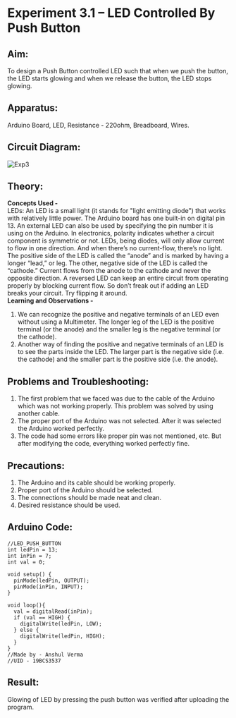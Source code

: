 # Experiment 3.1 – LED Controlled By Push Button


## Aim:
To design a Push Button controlled LED such that when we push the button, the LED starts glowing and when we release the button, the LED stops glowing.

## Apparatus:
Arduino Board, LED, Resistance - 220ohm, Breadboard, Wires.

## Circuit Diagram:
![Exp3](https://user-images.githubusercontent.com/54620652/65169226-bf714600-da63-11e9-9d98-7470dcdfbdc7.png)

## Theory:
**Concepts Used -**\
LEDs:
An LED is a small light (it stands for "light emitting diode") that works with relatively little power. The Arduino board has one built-in on digital pin 13.
An external LED can also be used by specifying the pin number it is using on the Arduino.
In electronics, polarity indicates whether a circuit component is symmetric or not. LEDs, being diodes, will only allow current to flow in one direction. And when there’s no current-flow, there’s no light.
The positive side of the LED is called the “anode” and is marked by having a longer “lead,” or leg. The other, negative side of the LED is called the “cathode.” Current flows from the anode to the cathode and never the opposite direction. A reversed LED can keep an entire circuit from operating properly by blocking current flow. So don’t freak out if adding an LED breaks your circuit. Try flipping it around.\
**Learning and Observations -**
1. We can recognize the positive and negative terminals of an LED even without using a Multimeter. The longer leg of the LED is the positive terminal (or the anode) and the smaller leg is the negative terminal (or the cathode).
2. Another way of finding the positive and negative terminals of an LED is to see the parts inside the LED. The larger part is the negative side (i.e. the cathode) and the smaller part is the positive side (i.e. the anode).

## Problems and Troubleshooting:
1. The first problem that we faced was due to the cable of the Arduino which was not working properly. This problem was solved by using another cable.
2. The proper port of the Arduino was not selected. After it was selected the Arduino worked perfectly.
3. The code had some errors like proper pin was not mentioned, etc. But after modifying the code, everything worked perfectly fine.

## Precautions:
1. The Arduino and its cable should be working properly.
2. Proper port of the Arduino should be selected.
3. The connections should be made neat and clean.
4. Desired resistance should be used.

## Arduino Code:
```
//LED_PUSH_BUTTON
int ledPin = 13; 
int inPin = 7;   
int val = 0;   

void setup() {
  pinMode(ledPin, OUTPUT);  
  pinMode(inPin, INPUT);  
}

void loop(){
  val = digitalRead(inPin);
  if (val == HIGH) {      
    digitalWrite(ledPin, LOW); 
  } else {
    digitalWrite(ledPin, HIGH); 
  }
}
//Made by - Anshul Verma
//UID - 19BCS3537
```

## Result:
Glowing of LED by pressing the push button was verified after uploading the program.

